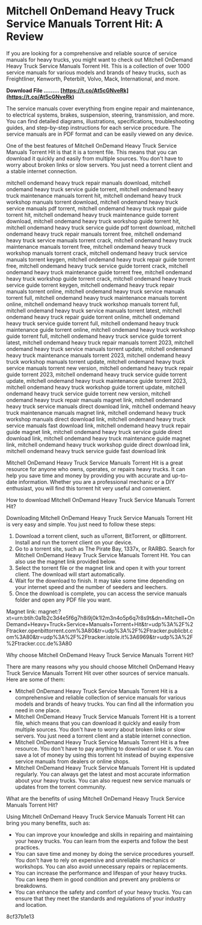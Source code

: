 # Mitchell OnDemand Heavy Truck Service Manuals Torrent Hit: A Review
 
If you are looking for a comprehensive and reliable source of service manuals for heavy trucks, you might want to check out Mitchell OnDemand Heavy Truck Service Manuals Torrent Hit. This is a collection of over 1000 service manuals for various models and brands of heavy trucks, such as Freightliner, Kenworth, Peterbilt, Volvo, Mack, International, and more.
 
**Download File ……… [https://t.co/At5cGNveRk](https://t.co/At5cGNveRk)**


 
The service manuals cover everything from engine repair and maintenance, to electrical systems, brakes, suspension, steering, transmission, and more. You can find detailed diagrams, illustrations, specifications, troubleshooting guides, and step-by-step instructions for each service procedure. The service manuals are in PDF format and can be easily viewed on any device.
 
One of the best features of Mitchell OnDemand Heavy Truck Service Manuals Torrent Hit is that it is a torrent file. This means that you can download it quickly and easily from multiple sources. You don't have to worry about broken links or slow servers. You just need a torrent client and a stable internet connection.
 
mitchell ondemand heavy truck repair manuals download,  mitchell ondemand heavy truck service guide torrent,  mitchell ondemand heavy truck maintenance manuals torrent hit,  mitchell ondemand heavy truck workshop manuals torrent download,  mitchell ondemand heavy truck service manuals pdf torrent,  mitchell ondemand heavy truck repair guide torrent hit,  mitchell ondemand heavy truck maintenance guide torrent download,  mitchell ondemand heavy truck workshop guide torrent hit,  mitchell ondemand heavy truck service guide pdf torrent download,  mitchell ondemand heavy truck repair manuals torrent free,  mitchell ondemand heavy truck service manuals torrent crack,  mitchell ondemand heavy truck maintenance manuals torrent free,  mitchell ondemand heavy truck workshop manuals torrent crack,  mitchell ondemand heavy truck service manuals torrent keygen,  mitchell ondemand heavy truck repair guide torrent free,  mitchell ondemand heavy truck service guide torrent crack,  mitchell ondemand heavy truck maintenance guide torrent free,  mitchell ondemand heavy truck workshop guide torrent crack,  mitchell ondemand heavy truck service guide torrent keygen,  mitchell ondemand heavy truck repair manuals torrent online,  mitchell ondemand heavy truck service manuals torrent full,  mitchell ondemand heavy truck maintenance manuals torrent online,  mitchell ondemand heavy truck workshop manuals torrent full,  mitchell ondemand heavy truck service manuals torrent latest,  mitchell ondemand heavy truck repair guide torrent online,  mitchell ondemand heavy truck service guide torrent full,  mitchell ondemand heavy truck maintenance guide torrent online,  mitchell ondemand heavy truck workshop guide torrent full,  mitchell ondemand heavy truck service guide torrent latest,  mitchell ondemand heavy truck repair manuals torrent 2023,  mitchell ondemand heavy truck service manuals torrent update,  mitchell ondemand heavy truck maintenance manuals torrent 2023,  mitchell ondemand heavy truck workshop manuals torrent update,  mitchell ondemand heavy truck service manuals torrent new version,  mitchell ondemand heavy truck repair guide torrent 2023,  mitchell ondemand heavy truck service guide torrent update,  mitchell ondemand heavy truck maintenance guide torrent 2023,  mitchell ondemand heavy truck workshop guide torrent update,  mitchell ondemand heavy truck service guide torrent new version,  mitchell ondemand heavy truck repair manuals magnet link,  mitchell ondemand heavy truck service manuals direct download link,  mitchell ondemand heavy truck maintenance manuals magnet link,  mitchell ondemand heavy truck workshop manuals direct download link,  mitchell ondemand heavy truck service manuals fast download link,  mitchell ondemand heavy truck repair guide magnet link,  mitchell ondemand heavy truck service guide direct download link,  mitchell ondemand heavy truck maintenance guide magnet link,  mitchell ondemand heavy truck workshop guide direct download link,  mitchell ondemand heavy truck service guide fast download link
 
Mitchell OnDemand Heavy Truck Service Manuals Torrent Hit is a great resource for anyone who owns, operates, or repairs heavy trucks. It can help you save time and money by providing you with accurate and up-to-date information. Whether you are a professional mechanic or a DIY enthusiast, you will find this torrent hit very useful and convenient.
  
How to download Mitchell OnDemand Heavy Truck Service Manuals Torrent Hit?
 
Downloading Mitchell OnDemand Heavy Truck Service Manuals Torrent Hit is very easy and simple. You just need to follow these steps:
 
1. Download a torrent client, such as uTorrent, BitTorrent, or qBittorrent. Install and run the torrent client on your device.
2. Go to a torrent site, such as The Pirate Bay, 1337x, or RARBG. Search for Mitchell OnDemand Heavy Truck Service Manuals Torrent Hit. You can also use the magnet link provided below.
3. Select the torrent file or the magnet link and open it with your torrent client. The download will start automatically.
4. Wait for the download to finish. It may take some time depending on your internet speed and the number of seeders and leechers.
5. Once the download is complete, you can access the service manuals folder and open any PDF file you want.

Magnet link: magnet:?xt=urn:btih:0a1b2c3d4e5f6g7h8i9j0k1l2m3n4o5p6q7r8s9t&dn=Mitchell+OnDemand+Heavy+Truck+Service+Manuals+Torrent+Hit&tr=udp%3A%2F%2Ftracker.openbittorrent.com%3A80&tr=udp%3A%2F%2Ftracker.publicbt.com%3A80&tr=udp%3A%2F%2Ftracker.istole.it%3A6969&tr=udp%3A%2F%2Ftracker.ccc.de%3A80
  
Why choose Mitchell OnDemand Heavy Truck Service Manuals Torrent Hit?
 
There are many reasons why you should choose Mitchell OnDemand Heavy Truck Service Manuals Torrent Hit over other sources of service manuals. Here are some of them:

- Mitchell OnDemand Heavy Truck Service Manuals Torrent Hit is a comprehensive and reliable collection of service manuals for various models and brands of heavy trucks. You can find all the information you need in one place.
- Mitchell OnDemand Heavy Truck Service Manuals Torrent Hit is a torrent file, which means that you can download it quickly and easily from multiple sources. You don't have to worry about broken links or slow servers. You just need a torrent client and a stable internet connection.
- Mitchell OnDemand Heavy Truck Service Manuals Torrent Hit is a free resource. You don't have to pay anything to download or use it. You can save a lot of money by using this torrent hit instead of buying expensive service manuals from dealers or online shops.
- Mitchell OnDemand Heavy Truck Service Manuals Torrent Hit is updated regularly. You can always get the latest and most accurate information about your heavy trucks. You can also request new service manuals or updates from the torrent community.

What are the benefits of using Mitchell OnDemand Heavy Truck Service Manuals Torrent Hit?
 
Using Mitchell OnDemand Heavy Truck Service Manuals Torrent Hit can bring you many benefits, such as:

- You can improve your knowledge and skills in repairing and maintaining your heavy trucks. You can learn from the experts and follow the best practices.
- You can save time and money by doing the service procedures yourself. You don't have to rely on expensive and unreliable mechanics or workshops. You can also avoid unnecessary repairs or replacements.
- You can increase the performance and lifespan of your heavy trucks. You can keep them in good condition and prevent any problems or breakdowns.
- You can enhance the safety and comfort of your heavy trucks. You can ensure that they meet the standards and regulations of your industry and location.

 8cf37b1e13
 
